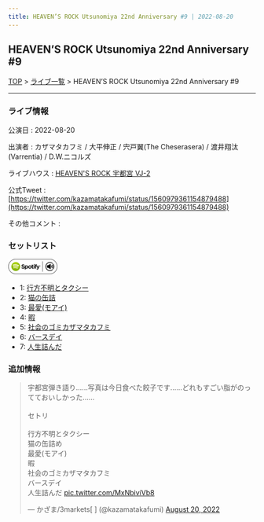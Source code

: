 ```yaml
---
title: HEAVEN’S ROCK Utsunomiya 22nd Anniversary #9 | 2022-08-20
---
```

## HEAVEN’S ROCK Utsunomiya 22nd Anniversary #9

[TOP](/setlist/) > [ライブ一覧](lives.html) > HEAVEN’S ROCK Utsunomiya 22nd Anniversary #9

___

### ライブ情報

公演日
:    2022-08-20

出演者
:    カザマタカフミ / 大平伸正 / 宍戸翼(The Cheserasera) / 渡井翔汰(Varrentia) / D.W.ニコルズ

ライブハウス
:    [HEAVEN'S ROCK 宇都宮 VJ-2](livehouse027.html)

公式Tweet
:    [https://twitter.com/kazamatakafumi/status/1560979361154879488](https://twitter.com/kazamatakafumi/status/1560979361154879488)

その他コメント
:    

### セットリスト


[![play with spotify](images/spotify-icon.png)](https://open.spotify.com/playlist/7bpLKSnEhB9FpBnOMKO1F7)



*  1: [行方不明とタクシー](song039.html)
*  2: [猫の缶詰](song041.html)
*  3: [最愛(モアイ)](song014.html)
*  4: [暇](song040.html)
*  5: [社会のゴミカザマタカフミ](song002.html)
*  6: [バースデイ](song028.html)
*  7: [人生詰んだ](song031.html)


### 追加情報



<blockquote class="twitter-tweet"><p lang="ja" dir="ltr">宇都宮弾き語り……写真は今日食べた餃子です……どれもすごい脂がのってておいしかった……<br><br>セトリ<br><br>行方不明とタクシー<br>猫の缶詰め<br>最愛(モアイ)<br>暇<br>社会のゴミカザマタカフミ<br>バースデイ<br>人生詰んだ <a href="https://t.co/MxNbiviVb8">pic.twitter.com/MxNbiviVb8</a></p>&mdash; かざま/3markets[ ] (@kazamatakafumi) <a href="https://twitter.com/kazamatakafumi/status/1560979361154879488?ref_src=twsrc%5Etfw">August 20, 2022</a></blockquote>
<script async src="https://platform.twitter.com/widgets.js" charset="utf-8"></script>


